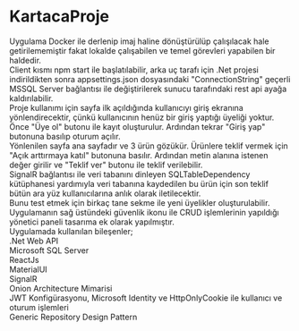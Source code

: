 # KartacaProje
Uygulama Docker ile derlenip imaj haline dönüştürülüp çalışılacak hale getirilememiştir fakat lokalde çalışabilen ve temel görevleri yapabilen bir haldedir.
<br/>
Client kısmı npm start ile başlatılabilir, arka uç tarafı için .Net projesi indirildikten sonra appsettings.json dosyasındaki "ConnectionString" geçerli MSSQL Server bağlantısı ile değiştirilerek sunucu tarafındaki rest api ayağa kaldırılabilir.
<br/>
Proje kullanımı için sayfa ilk açıldığında kullanıcıyı giriş ekranına yönlendirecektir, çünkü kullanıcının henüz bir giriş yaptığı üyeliği yoktur. Önce "Üye ol" butonu ile kayıt oluşturulur. Ardından tekrar "Giriş yap" butonuna basılıp oturum açılır.
<br/>
Yönlenilen sayfa ana sayfadır ve 3 ürün gözükür. Ürünlere teklif vermek için "Açık arttırmaya katıl" butonuna basılır. Ardından metin alanına istenen değer girilir ve "Teklif ver" butonu ile teklif verilebilir.
<br/>
SignalR bağlantısı ile veri tabanını dinleyen SQLTableDependency kütüphanesi yardımıyla veri tabanına kaydedilen bu ürün için son teklif bütün ara yüz kullanıcılarına anlık olarak iletilecektir. 
<br/>
Bunu test etmek için birkaç tane sekme ile yeni üyelikler oluşturulabilir. 
<br/>
Uygulamanın sağ üstündeki güvenlik ikonu ile CRUD işlemlerinin yapıldığı yönetici paneli tasarıma ek olarak yapılmıştır.
<br/>
Uygulamada kullanılan bileşenler;
<br/>
.Net Web API
<br/>
Microsoft SQL Server
<br/>
ReactJs
<br/>
MaterialUI
<br/>
SignalR
<br/>
Onion Architecture Mimarisi
<br/>
JWT Konfigürasyonu, Microsoft Identity ve HttpOnlyCookie ile kullanıcı ve oturum işlemleri
<br/>
Generic Repository Design Pattern

